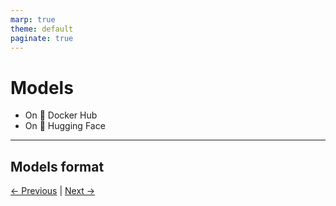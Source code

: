 ```yaml
---
marp: true
theme: default
paginate: true
---
```

# Models

- On 🐳 Docker Hub
- On 🤗 Hugging Face
<!--

-->
---
## Models format

[← Previous](001-docker-model-runer-architecture.md) | [Next →](003-references.md)

